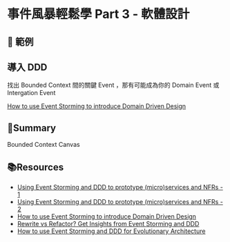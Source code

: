 # 事件風暴輕鬆學 Part 3 - 軟體設計

## 📇 範例

## 導入 DDD

找出 Bounded Context 間的關鍵 Event ，那有可能成為你的 Domain Event 或 Intergation Event

[How to use Event Storming to introduce Domain Driven Design](https://philippe.bourgau.net/how-to-use-event-storming-to-introduce-domain-driven-design/)

## 📝Summary

Bounded Context Canvas

## 📚Resources

- [Using Event Storming and DDD to prototype (micro)services and NFRs - 1](https://philippe.bourgau.net/using-event-storming-and-ddd-to-prototype-microservices-and-nfrs-1/)
- [Using Event Storming and DDD to prototype (micro)services and NFRs - 2](https://philippe.bourgau.net/using-event-storming-and-ddd-to-prototype-microservices-and-nfrs-2/)
- [How to use Event Storming to introduce Domain Driven Design](https://philippe.bourgau.net/how-to-use-event-storming-to-introduce-domain-driven-design/)
- [Rewrite vs Refactor? Get Insights from Event Storming and DDD](https://philippe.bourgau.net/rewrite-vs-refactor-get-insights-from-event-storming-and-ddd/)
- [How to use Event Storming and DDD for Evolutionary Architecture](https://philippe.bourgau.net/how-to-use-event-storming-and-ddd-for-evolutionary-architecture/)
